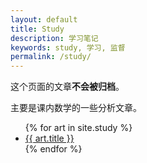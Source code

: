 ```yaml
---
layout: default
title: Study
description: 学习笔记
keywords: study, 学习, 监督
permalink: /study/
---
```


这个页面的文章**不会被归档**。

主要是课内数学的一些分析文章。

<ul>
{% for art in site.study %}
<li><a href="{{ site.url }}{{ art.url }}">{{ art.title }}</a></li>
{% endfor %}
</ul>
